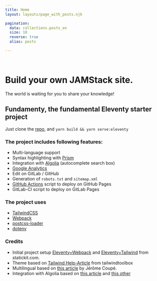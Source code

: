 ```yaml
---
title: Home
layout: layouts/page_with_posts.njk

pagination:
  data: collections.posts_en
  size: 10
  reverse: true
  alias: posts

---
```

<div 
    style="background-image:
           url('{{ "/images/background.jpg"  | url}}'); 
    height:200px;
    background-size: 100%; 
    background-position:center;">&nbsp;</div>

# Build your own JAMStack site.

The world is waiting for you to share your knowledge!

## Fundamenty, the fundamental Eleventy starter project

Just clone the [repo](https://github.com/creasoft-dev/fundamenty), and `yarn build && yarn serve:eleventy`

### The project includes following features:
- Multi-language support
- Syntax highlighting with [Prism](https://prismjs.com/)
- Integration with [Algolia](https://www.algolia.com/) (autocomplete search box)
- [Google Analytics](https://analytics.google.com/)
- Edit on GitLab / GitHub
- Generation of `robots.txt` and `sitemap.xml`
- [GitHub Actions](https://docs.github.com/en/actions) script to deploy on GitHub Pages
- GitLab-CI script to deploy on GitLab Pages

### The project uses
- [TailwindCSS](https://tailwindcss.com/)
- [Webpack](https://webpack.js.org/)
- [postcss-loader](https://github.com/postcss/postcss-loader)
- [dotenv](https://github.com/motdotla/dotenv)



### Credits
- Initial project setup [Eleventy+Webpack](https://statickit.com/guides/eleventy-webpack) and [Eleventy+Tailwind](https://statickit.com/guides/eleventy-tailwind) from statickit.com.
- Theme based on [Tailwind Help-Article](https://github.com/tailwindtoolbox/Help-Article) from tailwindtoolbox
- Multilingual based on [this article](https://www.webstoemp.com/blog/multilingual-sites-eleventy/) by Jérôme Coupé.
- Integration with Algolia based on [this article](https://www.raymondcamden.com/2020/06/24/adding-algolia-search-to-eleventy-and-netlify) and [this other](https://www.raymondcamden.com/2020/07/01/adding-algolia-search-to-eleventy-and-netlify-part-two)
